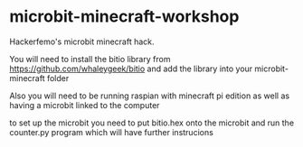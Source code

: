 # microbit-minecraft-workshop
Hackerfemo's microbit minecraft hack.

 You will need to install the bitio library from https://github.com/whaleygeek/bitio 
 and add the library into your microbit-minecraft folder
 
 Also you will need to be running raspian with minecraft pi edition as well as having a microbit linked to the computer
 
 to set up the microbit you need to put bitio.hex onto the microbit and run the counter.py program which will have further instrucions
